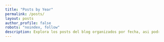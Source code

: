 ```yaml
---
title: "Posts by Year"
permalink: /posts/
layout: posts
author_profile: false
robots: "noindex, follow"
description: Explora los posts del blog organizados por fecha, asi podrás conocer los más recientes.
---
```

